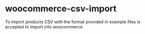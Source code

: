 # woocommerce-csv-import
To import products CSV with the format provided in example files is accepted to import into woocommerce
